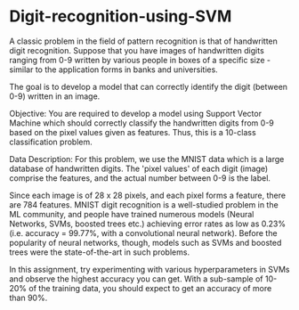 # Digit-recognition-using-SVM

A classic problem in the field of pattern recognition is that of handwritten digit recognition. Suppose that you have images of handwritten digits ranging from 0-9 written by various people in boxes of a specific size - similar to the application forms in banks and universities.

The goal is to develop a model that can correctly identify the digit (between 0-9) written in an image. 
 
Objective:
You are required to develop a model using Support Vector Machine which should correctly classify the handwritten digits from 0-9 based on the pixel values given as features. Thus, this is a 10-class classification problem. 
 
Data Description:
For this problem, we use the MNIST data which is a large database of handwritten digits. The 'pixel values' of each digit (image) comprise the features, and the actual number between 0-9 is the label. 
 
Since each image is of 28 x 28 pixels, and each pixel forms a feature, there are 784 features. MNIST digit recognition is a well-studied problem in the ML community, and people have trained numerous models (Neural Networks, SVMs, boosted trees etc.) achieving error rates as low as 0.23% (i.e. accuracy = 99.77%, with a convolutional neural network).
Before the popularity of neural networks, though, models such as SVMs and boosted trees were the state-of-the-art in such problems.

In this assignment, try experimenting with various hyperparameters in SVMs and observe the highest accuracy you can get. With a sub-sample of 10-20% of the training data, you should expect to get an accuracy of more than 90%.
